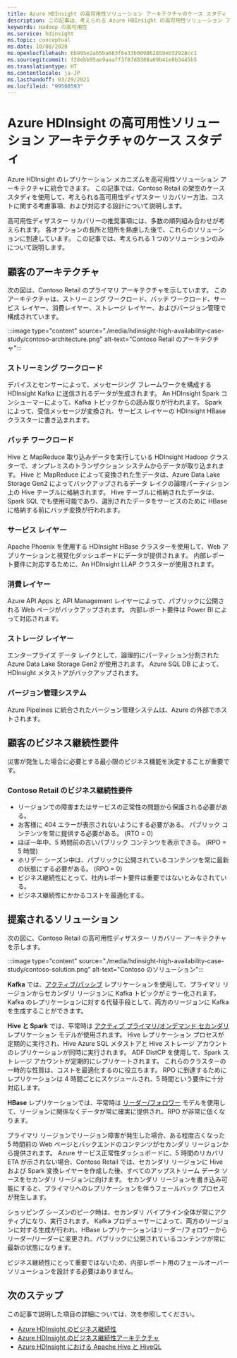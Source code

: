 ```yaml
---
title: Azure HDInsight の高可用性ソリューション アーキテクチャのケース スタディ
description: この記事は、考えられる Azure HDInsight の高可用性ソリューション アーキテクチャの架空のケース スタディです。
keywords: Hadoop の高可用性
ms.service: hdinsight
ms.topic: conceptual
ms.date: 10/08/2020
ms.openlocfilehash: 6b995e2ab5ba663f6e33b009062859eb32928cc1
ms.sourcegitcommit: f28ebb95ae9aaaff3f87d8388a09b41e0b3445b5
ms.translationtype: HT
ms.contentlocale: ja-JP
ms.lasthandoff: 03/29/2021
ms.locfileid: "99508593"
---
```

# <a name="azure-hdinsight-highly-available-solution-architecture-case-study"></a>Azure HDInsight の高可用性ソリューション アーキテクチャのケース スタディ

Azure HDInsight のレプリケーション メカニズムを高可用性ソリューション アーキテクチャに統合できます。 この記事では、Contoso Retail の架空のケース スタディを使用して、考えられる高可用性ディザスター リカバリー方法、コストに関する考慮事項、および対応する設計について説明します。

高可用性ディザスター リカバリーの推奨事項には、多数の順列組み合わせが考えられます。 各オプションの長所と短所を熟慮した後で、これらのソリューションに到達しています。 この記事では、考えられる 1 つのソリューションのみについて説明します。

## <a name="customer-architecture"></a>顧客のアーキテクチャ

次の図は、Contoso Retail のプライマリ アーキテクチャを示しています。 このアーキテクチャは、ストリーミング ワークロード、バッチ ワークロード、サービス レイヤー、消費レイヤー、ストレージ レイヤー、およびバージョン管理で構成されています。

:::image type="content" source="./media/hdinsight-high-availability-case-study/contoso-architecture.png" alt-text="Contoso Retail のアーキテクチャ":::

### <a name="streaming-workload"></a>ストリーミング ワークロード

デバイスとセンサーによって、メッセージング フレームワークを構成する HDInsight Kafka に送信されるデータが生成されます。 An HDInsight Spark コンシューマーによって、Kafka トピックからの読み取りが行われます。 Spark によって、受信メッセージが変換され、サービス レイヤーの HDInsight HBase クラスターに書き込まれます。

### <a name="batch-workload"></a>バッチ ワークロード

Hive と MapReduce 取り込みデータを実行している HDInsight Hadoop クラスターで、オンプレミスのトランザクション システムからデータが取り込まれます。 Hive と MapReduce によって変換された生データは、Azure Data Lake Storage Gen2 によってバックアップされるデータ レイクの論理パーティション上の Hive テーブルに格納されます。 Hive テーブルに格納されたデータは、Spark SQL でも使用可能であり、選別されたデータをサービスのために HBase に格納する前にバッチ変換が行われます。

### <a name="serving-layer"></a>サービス レイヤー

Apache Phoenix を使用する HDInsight HBase クラスターを使用して、Web アプリケーションと視覚化ダッシュボードにデータが提供されます。 内部レポート要件に対応するために、An HDInsight LLAP クラスターが使用されます。

### <a name="consumption-layer"></a>消費レイヤー

Azure API Apps と API Management レイヤーによって、パブリックに公開される Web ページがバックアップされます。 内部レポート要件は Power BI によって対応されます。

### <a name="storage-layer"></a>ストレージ レイヤー

エンタープライズ データ レイクとして、論理的にパーティション分割された Azure Data Lake Storage Gen2 が使用されます。 Azure SQL DB によって、HDInsight メタストアがバックアップされます。

### <a name="version-control-system"></a>バージョン管理システム

Azure Pipelines に統合されたバージョン管理システムは、Azure の外部でホストされます。

## <a name="customer-business-continuity-requirements"></a>顧客のビジネス継続性要件

災害が発生した場合に必要とする最小限のビジネス機能を決定することが重要です。

### <a name="contoso-retails-business-continuity-requirements"></a>Contoso Retail のビジネス継続性要件

* リージョンでの障害またはサービスの正常性の問題から保護される必要がある。
* お客様に 404 エラーが表示されないようにする必要がある。 パブリック コンテンツを常に提供する必要がある。 (RTO = 0)  
* ほぼ一年中、5 時間前の古いパブリック コンテンツを表示できる。 (RPO = 5 時間)
* ホリデー シーズン中は、パブリックに公開されているコンテンツを常に最新の状態にする必要がある。 (RPO = 0)
* ビジネス継続性にとって、社内レポート要件は重要ではないとみなされている。
* ビジネス継続性にかかるコストを最適化する。

## <a name="proposed-solution"></a>提案されるソリューション

次の図に、Contoso Retail の高可用性ディザスター リカバリー アーキテクチャを示します。

:::image type="content" source="./media/hdinsight-high-availability-case-study/contoso-solution.png" alt-text="Contoso のソリューション":::

**Kafka** では、[アクティブ/パッシブ](hdinsight-business-continuity-architecture.md#apache-kafka) レプリケーションを使用して、プライマリ リージョンからセカンダリ リージョンに Kafka トピックがミラー化されます。 Kafka のレプリケーションに対する代替手段として、両方のリージョンに Kafka を生成することができます。

**Hive と Spark** では、平常時は [アクティブ プライマリ/オンデマンド セカンダリ](hdinsight-business-continuity-architecture.md#apache-spark) レプリケーション モデルが使用されます。 Hive レプリケーション プロセスが定期的に実行され、Hive Azure SQL メタストアと Hive ストレージ アカウントのレプリケーションが同時に実行されます。 ADF DistCP を使用して、Spark ストレージ アカウントが定期的にレプリケートされます。 これらのクラスターの一時的な性質は、コストを最適化するのに役立ちます。 RPO に到達するためにレプリケーションは 4 時間ごとにスケジュールされ、5 時間という要件に十分対応します。

**HBase** レプリケーションでは、平常時は [リーダー/フォロワー](hdinsight-business-continuity-architecture.md#apache-hbase) モデルを使用して、リージョンに関係なくデータが常に確実に提供され、RPO が非常に低くなります。

プライマリ リージョンでリージョン障害が発生した場合、ある程度古くなった 5 時間前の Web ページとバックエンドのコンテンツがセカンダリ リージョンから提供されます。 Azure サービス正常性ダッシュボードに、5 時間のリカバリ ETA が示されない場合、Contoso Retail では、セカンダリ リージョンに Hive および Spark 変換レイヤーを作成した後、すべてのアップストリーム データ ソースをセカンダリ リージョンに向けます。 セカンダリ リージョンを書き込み可能にすると、プライマリへのレプリケーションを伴うフェールバック プロセスが発生します。

ショッピング シーズンのピーク時は、セカンダリ パイプライン全体が常にアクティブになり、実行されます。 Kafka プロデューサーによって、両方のリージョンに対する生成が行われ、HBase レプリケーションはリーダー/フォロワーからリーダー/リーダーに変更され、パブリックに公開されているコンテンツが常に最新の状態になります。

ビジネス継続性にとって重要ではないため、内部レポート用のフェールオーバー ソリューションを設計する必要はありません。

## <a name="next-steps"></a>次のステップ

この記事で説明した項目の詳細については、次を参照してください。

* [Azure HDInsight のビジネス継続性](./hdinsight-business-continuity.md)
* [Azure HDInsight のビジネス継続性アーキテクチャ](./hdinsight-business-continuity-architecture.md)
* [Azure HDInsight における Apache Hive と HiveQL](./hadoop/hdinsight-use-hive.md)
